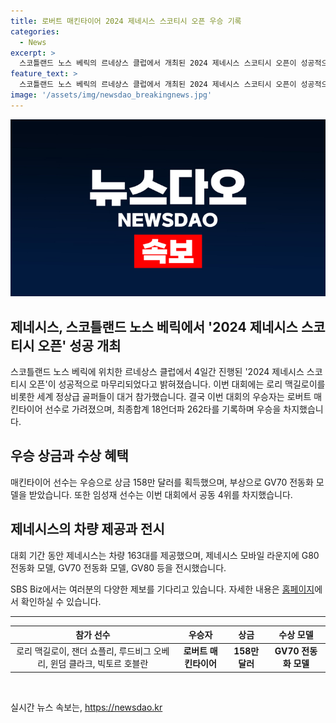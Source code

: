 ```yaml
---
title: 로버트 매킨타이어 2024 제네시스 스코티시 오픈 우승 기록
categories:
  - News
excerpt: >
  스코틀랜드 노스 베릭의 르네상스 클럽에서 개최된 2024 제네시스 스코티시 오픈이 성공적으로 마무리되었습니다. 로버트 매킨타이어 선수가 최종합계 18언더파 262타로 우승을 차지했고, 상금 158만 달러와 함께 부상으로 GV70 전동화 모델을 받았습니다. 우리나라의 임성재 선수는 공동 4위를 차지했으며, 대회 기간 동안 제네시스는 차량 163대를 제공했고, 모바일 라운지에는 G80 전동화 모델, GV70 전동화 모델, GV80 등이 전시되었습니다.
feature_text: >
  스코틀랜드 노스 베릭의 르네상스 클럽에서 개최된 2024 제네시스 스코티시 오픈이 성공적으로 마무리되었습니다. 로버트 매킨타이어 선수가 최종합계 18언더파 262타로 우승을 차지했고, 상금 158만 달러와 함께 부상으로 GV70 전동화 모델을 받았습니다. 우리나라의 임성재 선수는 공동 4위를 차지했으며, 대회 기간 동안 제네시스는 차량 163대를 제공했고, 모바일 라운지에는 G80 전동화 모델, GV70 전동화 모델, GV80 등이 전시되었습니다.
image: '/assets/img/newsdao_breakingnews.jpg'
---
```


<p><img src="/assets/img/newsdao_breakingnews.jpg" alt="firstkoreanews 속보" /></p>

<h2>제네시스, 스코틀랜드 노스 베릭에서 '2024 제네시스 스코티시 오픈' 성공 개최</h2>

<p data-ke-size="size16">스코틀랜드 노스 베릭에 위치한 르네상스 클럽에서 4일간 진행된 '2024 제네시스 스코티시 오픈'이 성공적으로 마무리되었다고 밝혀졌습니다. 이번 대회에는 로리 맥길로이를 비롯한 세계 정상급 골퍼들이 대거 참가했습니다. 결국 이번 대회의 우승자는 로버트 매킨타이어 선수로 가려졌으며, 최종합계 18언더파 262타를 기록하며 우승을 차지했습니다.</p>

<h2 data-ke-size="size26">우승 상금과 수상 혜택</h2>

<p data-ke-size="size16">매킨타이어 선수는 우승으로 상금 158만 달러를 획득했으며, 부상으로 GV70 전동화 모델을 받았습니다. 또한 임성재 선수는 이번 대회에서 공동 4위를 차지했습니다.</p>

<h2 data-ke-size="size26">제네시스의 차량 제공과 전시</h2>

<p data-ke-size="size16">대회 기간 동안 제네시스는 차량 163대를 제공했으며, 제네시스 모바일 라운지에 G80 전동화 모델, GV70 전동화 모델, GV80 등을 전시했습니다.</p>

<p data-ke-size="size16">SBS Biz에서는 여러분의 다양한 제보를 기다리고 있습니다. 자세한 내용은 <a href="https://url.kr/9pghjn">홈페이지</a>에서 확인하실 수 있습니다.</p>

<hr>

<table>
  <thead>
    <tr>
      <th>참가 선수</th>
      <th>우승자</th>
      <th>상금</th>
      <th>수상 모델</th>
    </tr>
  </thead>
  <tbody>
    <tr>
      <td style="text-align: center; height: 17px;">로리 맥길로이, 잰더 쇼플리, 루드비그 오베리, 윈덤 클라크, 빅토르 호블란</td>
      <td style="text-align: center; height: 17px;"><b>로버트 매킨타이어</b></td>
      <td style="text-align: center; height: 17px;"><b>158만 달러</b></td>
      <td style="text-align: center; height: 17px;"><b>GV70 전동화 모델</b></td>
    </tr>
  </tbody>
</table>

<p data-ke-size="size16">&nbsp;</p>
실시간 뉴스 속보는, <a href="https://newsdao.kr" rel="dofollow">https://newsdao.kr</a>


